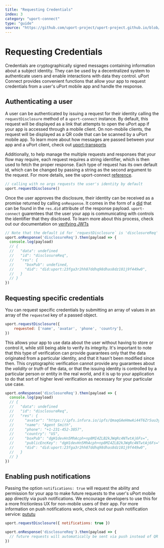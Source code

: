 ```yaml
---
title: "Requesting Credentials"
index: 3
category: "uport-connect"
type: "guide"
source: "https://github.com/uport-project/uport-project.github.io/blob/develop/markdown/docs/guides/RequestCredentials.md"
---
```


# Requesting Credentials

Credentials are cryptographically signed messages containing information about a subject identity. They can be used by a decentralized system to authenticate users and enable interactions with data they control. uPort Connect provides convenient functions that allow your app to request credentials from a user's uPort mobile app and handle the response.

## Authenticating a user

A user can be authenticated by issuing a request for their identity calling the `requestDisclosure` method of a `uport-connect` instance. By default, this request will be displayed as a link that attempts to open the uPort app if your app is accessed through a mobile client. On non-mobile clients, the request will be displayed as a QR code that can be scanned by a uPort mobile app. To learn more about how messages are passed between your app and a uPort client, check out [uport-transports](https://github.com/uport-project/uport-transports)

Additionally, to help manage the multiple requests and responses that your flow may require, each request requires a string identifier, which is then used to fetch the proper response.  Each type of request has its own default id, which can be changed by passing a string as the second argument to the request.  For more details, see the uport-connect [reference](/uport-connect/reference/index.md).

```js
// calling with no args requests the user's identity by default
uport.requestDisclosure()
```

Once the user approves the disclosure, their identity can be received as a promise returned by calling `onResponse`. It comes in the form of a [did](https://w3c-ccg.github.io/did-spec/#decentralized-identifiers-dids) that can be found in the `res.did` attribute of the response payload. `uport-connect` guarentees that the user your app is communicating with controls the identifier that they disclosed. To learn more about this process, check out our documentation on [verifying JWTs](/did-jwt/guides/index.md#verifying-a-jwt)

```js
// Note that the default id for `requestDisclosure` is 'disclosureReq'
uport.onResponse('disclosureReq').then(payload => {
  console.log(payload)
  // {
  //   "data": undefined
  //   "id": "disclosureReq",
  //   "res": {
  //     "boxPub": undefined,
  //     "did": "did:uport:23fga3r2hh87ddhq98dhas8dz101j9f449w0",
  //   }
  // }
})
```

## Requesting specific credentials

You can request specific credentials by submitting an array of values in an array of the `requested` key of a passed object.

```js
uport.requestDisclosure({
    requested: ['name', 'avatar', 'phone', 'country'],
})
```

This allows your app to use data about the user without having to store or control it, while still being able to verify its integrity.  It's important to note that this type of verification can provide guarantees only that the data originated from a particular identity, and that it hasn't been modified since then.  This cryptographic verification cannot provide any guarantees about the _validity_ or _truth_ of the data, or that the issuing identity is controlled by a particular person or entity in the real world, and it is up to your application to do that sort of higher level verification as necessary for your particular use case.

```js
uport.onResponse('disclosureReq').then(payload => {
  console.log(payload)
  // {
  //   "data": undefined
  //   "id": "disclosureReq",
  //   "res": {
  //     "avatar": "https://ipfs.infura.io/ipfs/QmaqGAeHmwAi44T6ZrSuu3yxwiyHPxoE1rHGmKxeCuZbS7DBX",
  //     "name": "Agent Smith",
  //     "phone": "+1-231-452-3857",
  //     "country": "US",
  //     "boxPub": "dgH1devHn5MhAcph+np8MI4ZLB2kJWqRc4NTwtAj6Fs=",
  //     "publicEncKey": "dgH1devHn5MhAcph+np8MI4ZLB2kJWqRc4NTwtAj6Fs=",
  //     "did": "did:uport:23fga3r2hh87ddhq98dhas8dz101j9f449w0",
  //   }
  // }
})
```

## Enabling push notifications

Passing the option `notifications: true` will request the ability and permission for your app to make future requests to the user's uPort mobile app directly via push notifications. We encourage developers to use this for a more frictionless UX for non-mobile users of their app. For more information on push notifications work, check out our push notification service: [pututu](https://github.com/uport-project/lambda-pututu)

```js
uport.requestDisclosure({ notifications: true })

uport.onResponse('disclosureReq').then(payload => {
  // future requests will automatically be sent via push instead of QR for non-mobile app clients
})
```
